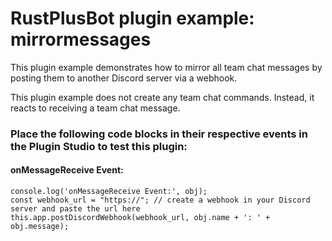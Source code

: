 # **RustPlusBot** plugin example: mirrormessages

This plugin example demonstrates how to mirror all team chat messages by posting them to another Discord server via a webhook.

This plugin example does not create any team chat commands. Instead, it reacts to receiving a team chat message.

### Place the following code blocks in their respective events in the Plugin Studio to test this plugin:

#### onMessageReceive Event:

```
console.log('onMessageReceive Event:', obj);
const webhook_url = "https://"; // create a webhook in your Discord server and paste the url here
this.app.postDiscordWebhook(webhook_url, obj.name + ': ' + obj.message);
```
